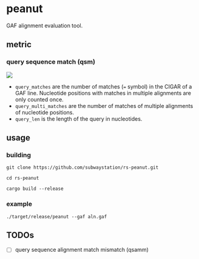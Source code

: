 # peanut

GAF alignment evaluation tool.

## metric
### query sequence match (qsm)
<!--- 
https://jsfiddle.net/8ndx694g/
--->
<!---
\frac{(query_1\_matches + query_1\_multi\_matches) + (query_2\_matches + query_2\_multi\_matches) + \dots + (query_n\_matches + query_n\_multi\_matches)}{(query_1\_len + query_1\_multi\_matches) + (query_2\_len + query_2\_multi\_matches) + \dots + (query_n\_len + query_n\_multi\_matches)}
--->
<img src="https://render.githubusercontent.com/render/math?math=%5Clarge%20qsm%20%3D%20%5Cfrac%7B(query_1%5C_matches%20%2B%20query_1%5C_multi%5C_matches)%20%2B%20(query_2%5C_matches%20%2B%20query_2%5C_multi%5C_matches)%20%2B%20%5Cdots%20%2B%20(query_n%5C_matches%20%2B%20query_n%5C_multi%5C_matches)%7D%7B(query_1%5C_len%20%2B%20query_1%5C_multi%5C_matches)%20%2B%20(query_2%5C_len%20%2B%20query_2%5C_multi%5C_matches)%20%2B%20%5Cdots%20%2B%20(query_n%5C_len%20%2B%20query_n%5C_multi%5C_matches)%7D">

- `query_matches` are the number of matches (`=` symbol) in the CIGAR of a GAF line. Nucleotide positions with matches in multiple alignments are only counted once.
- `query_multi_matches` are the number of matches of multiple alignments of nucleotide positions.
- `query_len` is the length of the query in nucleotides.

## usage
### building

`git clone https://github.com/subwaystation/rs-peanut.git`

`cd rs-peanut`

`cargo build --release`

### example

`./target/release/peanut --gaf aln.gaf`

## TODOs
- [ ] query sequence alignment match mismatch (qsamm)
